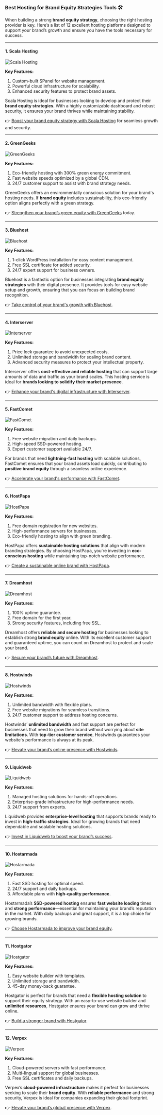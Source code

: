### Best Hosting for Brand Equity Strategies Tools 🛠️

When building a strong **brand equity strategy**, choosing the right hosting provider is key. Here’s a list of 12 excellent hosting platforms designed to support your brand’s growth and ensure you have the tools necessary for success.

---

#### 1. Scala Hosting
![Scala Hosting](https://i.imgur.com/uJ5JIK3.png "Scala Web Hosting")

**Key Features:**
1. Custom-built SPanel for website management.
2. Powerful cloud infrastructure for scalability.
3. Enhanced security features to protect brand assets.

Scala Hosting is ideal for businesses looking to develop and protect their **brand equity strategies**. With a highly customizable dashboard and robust security, it ensures your brand thrives while maintaining stability. 

👉 [Boost your brand equity strategy with Scala Hosting](https://snipitx.com/scala-jy) for seamless growth and security.

---

#### 2. GreenGeeks
![GreenGeeks](https://i.imgur.com/eEwuntu.jpg "GreenGeeks Hosting")

**Key Features:**
1. Eco-friendly hosting with 300% green energy commitment.
2. Fast website speeds optimized by a global CDN.
3. 24/7 customer support to assist with brand strategy needs.

GreenGeeks offers an environmentally conscious solution for your brand's hosting needs. If **brand equity** includes sustainability, this eco-friendly option aligns perfectly with a green strategy.

👉 [Strengthen your brand’s green equity with GreenGeeks](https://snipitx.com/greengeeks-jy) today.

---

#### 3. Bluehost
![Bluehost](https://i.imgur.com/PasFF9E.jpeg "Bluehost Hosting")

**Key Features:**
1. 1-click WordPress installation for easy content management.
2. Free SSL certificate for added security.
3. 24/7 expert support for business owners.

Bluehost is a fantastic option for businesses integrating **brand equity strategies** with their digital presence. It provides tools for easy website setup and growth, ensuring that you can focus on building brand recognition.

👉 [Take control of your brand's growth with Bluehost](https://snipitx.com/bluehost-jy).

---

#### 4. Interserver
![Interserver](https://i.imgur.com/OM5dOEW.jpeg "Interserver Hosting")

**Key Features:**
1. Price lock guarantee to avoid unexpected costs.
2. Unlimited storage and bandwidth for scaling brand content.
3. Advanced security measures to protect your intellectual property.

Interserver offers **cost-effective and reliable hosting** that can support large amounts of data and traffic as your brand scales. This hosting service is ideal for **brands looking to solidify their market presence**.

👉 [Enhance your brand's digital infrastructure with Interserver](https://snipitx.com/interserver-jy).

---

#### 5. FastComet
![FastComet](https://i.imgur.com/7qgXuWp.png "FastComet Hosting")

**Key Features:**
1. Free website migration and daily backups.
2. High-speed SSD-powered hosting.
3. Expert customer support available 24/7.

For brands that need **lightning-fast hosting** with scalable solutions, FastComet ensures that your brand assets load quickly, contributing to **positive brand equity** through a seamless online experience.

👉 [Accelerate your brand's performance with FastComet](https://snipitx.com/fastcomet-jy).

---

#### 6. HostPapa
![HostPapa](https://i.imgur.com/ouDTkvl.jpeg "HostPapa Hosting")

**Key Features:**
1. Free domain registration for new websites.
2. High-performance servers for businesses.
3. Eco-friendly hosting to align with green branding.

HostPapa offers **sustainable hosting solutions** that align with modern branding strategies. By choosing HostPapa, you're investing in **eco-conscious hosting** while maintaining top-notch website performance.

👉 [Create a sustainable online brand with HostPapa](https://snipitx.com/hostpapa-jy).

---

#### 7. Dreamhost
![Dreamhost](https://i.imgur.com/rXIg8ip.jpeg "Dreamhost Hosting")

**Key Features:**
1. 100% uptime guarantee.
2. Free domain for the first year.
3. Strong security features, including free SSL.

Dreamhost offers **reliable and secure hosting** for businesses looking to establish strong **brand equity** online. With its excellent customer support and guaranteed uptime, you can count on Dreamhost to protect and scale your brand.

👉 [Secure your brand’s future with Dreamhost](https://snipitx.com/dreamhost-jy).

---

#### 8. Hostwinds
![Hostwinds](https://i.imgur.com/53aSNXx.jpeg "Hostwinds Hosting")

**Key Features:**
1. Unlimited bandwidth with flexible plans.
2. Free website migrations for seamless transitions.
3. 24/7 customer support to address hosting concerns.

Hostwinds’ **unlimited bandwidth** and fast support are perfect for businesses that need to grow their brand without worrying about **site limitations**. With **top-tier customer service**, Hostwinds guarantees your website's performance is always at its peak.

👉 [Elevate your brand’s online presence with Hostwinds](https://snipitx.com/hostwinds-jy).

---

#### 9. Liquidweb
![Liquidweb](https://i.imgur.com/4IvT9SC.jpeg "Liquidweb Hosting")

**Key Features:**
1. Managed hosting solutions for hands-off operations.
2. Enterprise-grade infrastructure for high-performance needs.
3. 24/7 support from experts.

Liquidweb provides **enterprise-level hosting** that supports brands ready to invest in **high-traffic strategies**. Ideal for growing brands that need dependable and scalable hosting solutions.

👉 [Invest in Liquidweb to boost your brand’s success](https://snipitx.com/liquidweb-jy).

---

#### 10. Hostarmada
![Hostarmada](https://i.imgur.com/KFbdf3o.jpeg "Hostarmada Hosting")

**Key Features:**
1. Fast SSD hosting for optimal speed.
2. 24/7 support and daily backups.
3. Affordable plans with **high-quality performance**.

Hostarmada’s **SSD-powered hosting** ensures **fast website loading** times and **strong performance**—essential for maintaining your brand’s reputation in the market. With daily backups and great support, it is a top choice for growing brands.

👉 [Choose Hostarmada to improve your brand equity](https://snipitx.com/hostarmada-jy).

---

#### 11. Hostgator
![Hostgator](https://i.imgur.com/BcVkH57.jpeg "Hostgator Hosting")

**Key Features:**
1. Easy website builder with templates.
2. Unlimited storage and bandwidth.
3. 45-day money-back guarantee.

Hostgator is perfect for brands that need a **flexible hosting solution** to support their equity strategy. With an easy-to-use website builder and **unlimited resources**, Hostgator ensures your brand can grow and thrive online.

👉 [Build a stronger brand with Hostgator](https://snipitx.com/hostgator-jy).

---

#### 12. Verpex
![Verpex](https://i.imgur.com/6x5LhiS.jpeg "Verpex Hosting")

**Key Features:**
1. Cloud-powered servers with fast performance.
2. Multi-lingual support for global businesses.
3. Free SSL certificates and daily backups.

Verpex’s **cloud-powered infrastructure** makes it perfect for businesses seeking to scale their **brand equity**. With **reliable performance** and strong security, Verpex is ideal for companies expanding their global footprint.

👉 [Elevate your brand’s global presence with Verpex](https://snipitx.com/verpex-jy).

